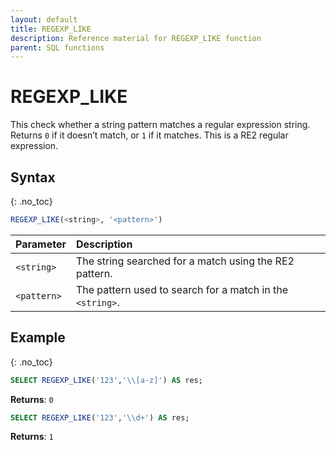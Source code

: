 ```yaml
---
layout: default
title: REGEXP_LIKE
description: Reference material for REGEXP_LIKE function
parent: SQL functions
---
```


# REGEXP\_LIKE

This check whether a string pattern matches a regular expression string. Returns `0` if it doesn’t match, or `1` if it matches.  This is a RE2 regular expression.

## Syntax
{: .no_toc}

```sql
REGEXP_LIKE(<string>, '<pattern>')
```

| Parameter   | Description                                               |
| :----------- | :--------------------------------------------------------- |
| `<string>`  | The string searched for a match using the RE2 pattern.    |
| `<pattern>` | The pattern used to search for a match in the `<string>`. |

## Example
{: .no_toc}

```sql
SELECT REGEXP_LIKE('123','\\[a-z]') AS res;
```

**Returns**: `0`

```sql
SELECT REGEXP_LIKE('123','\\d+') AS res;
```

**Returns**: `1`
